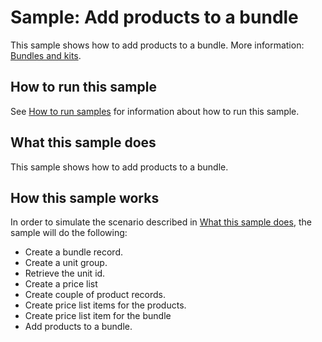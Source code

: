 # Sample: Add products to a bundle

This sample shows how to add products to a bundle. More information: [Bundles and kits](https://docs.microsoft.com/dynamics365/customerengagement/on-premises/developer/create-manage-product-families-products-bundles-product-properties#BundlesKits).

## How to run this sample

See [How to run samples](https://github.com/microsoft/PowerApps-Samples/blob/master/cds/README.md) for information about how to run this sample.

## What this sample does

This sample shows how to add products to a bundle.

## How this sample works

In order to simulate the scenario described in [What this sample does](#what-this-sample-does), the sample will do the following:

- Create a bundle record.
- Create a unit group.
- Retrieve the unit id.
- Create a price list
- Create couple of product records.
- Create price list items for the products.
- Create price list item for the bundle
- Add products to a bundle.
